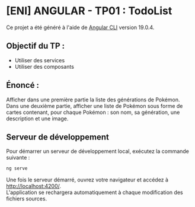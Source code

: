 # [ENI] ANGULAR - TP01 : TodoList

Ce projet a été généré à l'aide de [Angular CLI](https://github.com/angular/angular-cli) version 19.0.4.

## Objectif du TP :
- Utiliser des services
- Utiliser des composants

## Énoncé :
Afficher dans une première partie la liste des générations de Pokémon.  
Dans une deuxième partie, afficher une liste de Pokémon sous forme de cartes contenant, pour chaque Pokémon : son nom, sa génération, une description et une image.

## Serveur de développement

Pour démarrer un serveur de développement local, exécutez la commande suivante :

```bash
ng serve
```

Une fois le serveur démarré, ouvrez votre navigateur et accédez à [http://localhost:4200/](http://localhost:4200/).  
L'application se rechargera automatiquement à chaque modification des fichiers sources.
